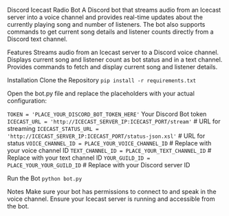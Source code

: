 Discord Icecast Radio Bot
A Discord bot that streams audio from an Icecast server into a voice channel and provides real-time updates about the currently playing song and number of listeners. 
The bot also supports commands to get current song details and listener counts directly from a Discord text channel.

Features
Streams audio from an Icecast server to a Discord voice channel.
Displays current song and listener count as bot status and in a text channel.
Provides commands to fetch and display current song and listener details.

Installation
Clone the Repository
```pip install -r requirements.txt```

Open the bot.py file and replace the placeholders with your actual configuration:

`TOKEN = 'PLACE_YOUR_DISCORD_BOT_TOKEN_HERE'`  Your Discord Bot token
`ICECAST_URL = 'http://ICECAST_SERVER_IP:ICECAST_PORT/stream'`  # URL for streaming
`ICECAST_STATUS_URL = 'http://ICECAST_SERVER_IP:ICECAST_PORT/status-json.xsl'`  # URL for status
`VOICE_CHANNEL_ID = PLACE_YOUR_VOICE_CHANNEL_ID`  # Replace with your voice channel ID
`TEXT_CHANNEL_ID = PLACE_YOUR_TEXT_CHANNEL_ID`  # Replace with your text channel ID
`YOUR_GUILD_ID = PLACE_YOUR_YOUR_GUILD_ID`    # Replace with your Discord server ID


Run the Bot
```python bot.py```

Notes
Make sure your bot has permissions to connect to and speak in the voice channel.
Ensure your Icecast server is running and accessible from the bot.
